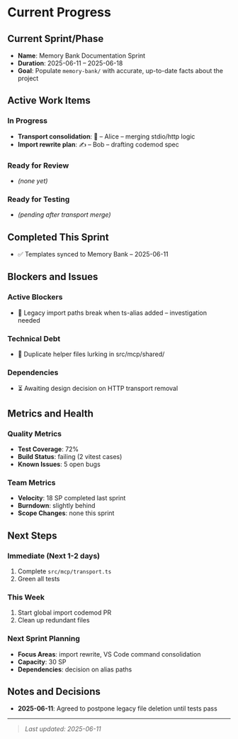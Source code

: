 # Current Progress

## Current Sprint/Phase

- **Name**: Memory Bank Documentation Sprint
- **Duration**: 2025-06-11 – 2025-06-18
- **Goal**: Populate `memory-bank/` with accurate, up-to-date facts about the project

## Active Work Items

### In Progress

- **Transport consolidation**: 🚧 – Alice – merging stdio/http logic
- **Import rewrite plan**: ✍️ – Bob – drafting codemod spec

### Ready for Review

- *(none yet)*

### Ready for Testing

- *(pending after transport merge)*

## Completed This Sprint

- ✅ Templates synced to Memory Bank – 2025-06-11

## Blockers and Issues

### Active Blockers

- 🚫 Legacy import paths break when ts-alias added – investigation needed

### Technical Debt

- 🔧 Duplicate helper files lurking in src/mcp/shared/

### Dependencies

- ⏳ Awaiting design decision on HTTP transport removal

## Metrics and Health

### Quality Metrics

- **Test Coverage**: 72%
- **Build Status**: failing (2 vitest cases)
- **Known Issues**: 5 open bugs

### Team Metrics

- **Velocity**: 18 SP completed last sprint
- **Burndown**: slightly behind
- **Scope Changes**: none this sprint

## Next Steps

### Immediate (Next 1-2 days)

1. Complete `src/mcp/transport.ts`
2. Green all tests

### This Week

1. Start global import codemod PR
2. Clean up redundant files

### Next Sprint Planning

- **Focus Areas**: import rewrite, VS Code command consolidation
- **Capacity**: 30 SP
- **Dependencies**: decision on alias paths

## Notes and Decisions

- **2025-06-11**: Agreed to postpone legacy file deletion until tests pass

---
> *Last updated: 2025-06-11*
